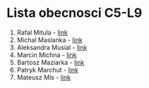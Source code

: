 # Lista obecnosci C5-L9

1. Rafal Mitula - [link](https://github.com/rmitula)  
2. Michal Maslanka - [link](https://github.com/mmaslank)  
3. Aleksandra Musial - [link](https://github.com/AlMusial)
4. Marcin Michna - [link](https://github.com/Havqqq)
5. Bartosz Maziarka - [link](https://github.com/Bar-Maz-PRz)
6. Patryk Marchut - [link](https://github.com/pmarchut)
7. Mateusz Mis - [link](https://github.com/URSIDAE97)
